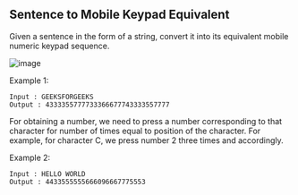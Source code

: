 ## Sentence to Mobile Keypad Equivalent
Given a sentence in the form of a string, convert it into its equivalent mobile numeric keypad sequence. 
 
![image](https://user-images.githubusercontent.com/76874556/136007454-ded9a228-0aa9-45fb-bcd1-6d8a59a90d9c.png)

Example 1: 
 
    Input : GEEKSFORGEEKS
    Output : 4333355777733366677743333557777

For obtaining a number, we need to press a number corresponding to that character for  number of times equal to position of the  character. For example, for character C, we press number 2 three times and accordingly.

Example 2:

    Input : HELLO WORLD
    Output : 4433555555666096667775553
